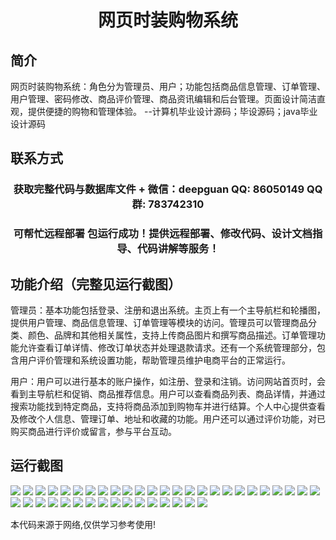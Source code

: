 <p><h1 align="center">网页时装购物系统</h1></p>

## 简介
网页时装购物系统：角色分为管理员、用户；功能包括商品信息管理、订单管理、用户管理、密码修改、商品评价管理、商品资讯编辑和后台管理。页面设计简洁直观，提供便捷的购物和管理体验。    --计算机毕业设计源码；毕设源码；java毕业设计源码


## 联系方式
<p><h3 align="center">获取完整代码与数据库文件 + 微信：deepguan QQ: 86050149 QQ群: 783742310</h3></p>
<p><h3 align="center">可帮忙远程部署 包运行成功！提供远程部署、修改代码、设计文档指导、代码讲解等服务！</h3></p>

## 功能介绍（完整见运行截图）
管理员：基本功能包括登录、注册和退出系统。主页上有一个主导航栏和轮播图，提供用户管理、商品信息管理、订单管理等模块的访问。管理员可以管理商品分类、颜色、品牌和其他相关属性，支持上传商品图片和撰写商品描述。订单管理功能允许查看订单详情、修改订单状态并处理退款请求。还有一个系统管理部分，包含用户评价管理和系统设置功能，帮助管理员维护电商平台的正常运行。

用户：用户可以进行基本的账户操作，如注册、登录和注销。访问网站首页时，会看到主导航栏和促销、商品推荐信息。用户可以查看商品列表、商品详情，并通过搜索功能找到特定商品，支持将商品添加到购物车并进行结算。个人中心提供查看及修改个人信息、管理订单、地址和收藏的功能。用户还可以通过评价功能，对已购买商品进行评价或留言，参与平台互动。


## 运行截图
![](img/001.jpg)
![](img/002.jpg)
![](img/003.jpg)
![](img/004.jpg)
![](img/005.jpg)
![](img/006.jpg)
![](img/007.jpg)
![](img/008.jpg)
![](img/009.jpg)
![](img/010.jpg)
![](img/011.jpg)
![](img/012.jpg)
![](img/013.jpg)
![](img/014.jpg)
![](img/015.jpg)
![](img/016.jpg)
![](img/017.jpg)
![](img/018.jpg)
![](img/019.jpg)
![](img/020.jpg)
![](img/021.jpg)
![](img/022.jpg)
![](img/023.jpg)
![](img/024.jpg)
![](img/025.jpg)
![](img/026.jpg)
![](img/027.jpg)
![](img/028.jpg)
![](img/029.jpg)
![](img/030.jpg)
![](img/031.jpg)
![](img/032.jpg)
![](img/033.jpg)
![](img/034.jpg)
![](img/035.jpg)
![](img/036.jpg)
![](img/037.jpg)
![](img/038.jpg)
![](img/039.jpg)
![](img/040.jpg)
![](img/041.jpg)

<p>本代码来源于网络,仅供学习参考使用!</p>
